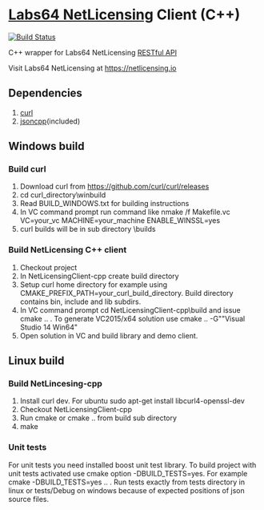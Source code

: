 # [Labs64 NetLicensing](https://netlicensing.io) Client (C++)

[![Build Status](https://travis-ci.org/Labs64/NetLicensingClient-cpp.svg?branch=master)](https://travis-ci.org/Labs64/NetLicensingClient-cpp)

C++ wrapper for Labs64 NetLicensing [RESTful API](http://l64.cc/nl10)

Visit Labs64 NetLicensing at https://netlicensing.io

## Dependencies

1. [curl](https://github.com/curl/curl)
2. [jsoncpp](https://github.com/open-source-parsers/jsoncpp)(included)

## Windows build

### Build curl
1. Download curl from https://github.com/curl/curl/releases
2. cd curl_directory\winbuild
3. Read BUILD_WINDOWS.txt for building instructions
4. In VC command prompt run command like nmake /f Makefile.vc VC=your_vc MACHINE=your_machine ENABLE_WINSSL=yes
5. curl builds will be in sub directory \builds

### Build NetLicensing C++ client
1. Checkout project
2. In NetLicensingClient-cpp create build directory
3. Setup curl home directory for example using CMAKE_PREFIX_PATH=your_curl_build_directory. Build directory contains bin, include and lib subdirs.
3. In VC command prompt cd NetLicensingClient-cpp\build and issue cmake .. . To generate VC2015/x64 solution use cmake .. -G""Visual Studio 14 Win64" 
2. Open solution in VC and build library and demo client.

## Linux build

### Build NetLincesing-cpp
1. Install curl dev. For ubuntu sudo apt-get install libcurl4-openssl-dev
2. Checkout NetLicensingClient-cpp
3. Run cmake or cmake .. from build sub directory
4. make

### Unit tests

For unit tests you need installed boost unit test library. To build project with unit tests activated use cmake option -DBUILD_TESTS=yes. For example cmake -DBUILD_TESTS=yes .. . Run tests exactly from tests directory in linux or tests/Debug on windows because of expected positions of json source files.

